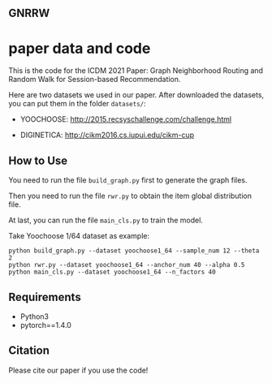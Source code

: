 ## GNRRW
# paper data and code
This is the code for the ICDM 2021 Paper: Graph Neighborhood Routing and Random Walk
for Session-based Recommendation. 

Here are two datasets we used in our paper. After downloaded the datasets, you can put them in the folder `datasets/`:

- YOOCHOOSE: <http://2015.recsyschallenge.com/challenge.html>

- DIGINETICA: <http://cikm2016.cs.iupui.edu/cikm-cup> 

## How to Use

You need to run the file `build_graph.py` first to generate the graph files.

Then you need to run the file `rwr.py` to obtain the item global distribution file.

At last, you can run the file `main_cls.py` to train the model.

Take Yoochoose 1/64 dataset as example:
```
python build_graph.py --dataset yoochoose1_64 --sample_num 12 --theta 2
python rwr.py --dataset yoochoose1_64 --anchor_num 40 --alpha 0.5
python main_cls.py --dataset yoochoose1_64 --n_factors 40
```

## Requirements

- Python3
- pytorch==1.4.0

## Citation
Please cite our paper if you use the code!
